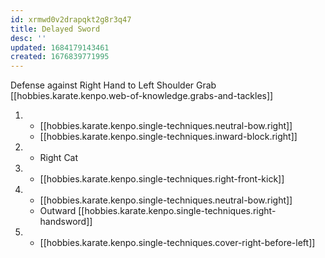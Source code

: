 ```yaml
---
id: xrmwd0v2drapqkt2g8r3q47
title: Delayed Sword
desc: ''
updated: 1684179143461
created: 1676839771995
---
```


Defense against Right Hand to Left Shoulder Grab
[[hobbies.karate.kenpo.web-of-knowledge.grabs-and-tackles]]

1.  - [[hobbies.karate.kenpo.single-techniques.neutral-bow.right]]
    - [[hobbies.karate.kenpo.single-techniques.inward-block.right]]
2.  - Right Cat
3.  - [[hobbies.karate.kenpo.single-techniques.right-front-kick]]
4.  - [[hobbies.karate.kenpo.single-techniques.neutral-bow.right]]
    - Outward [[hobbies.karate.kenpo.single-techniques.right-handsword]]
5.  - [[hobbies.karate.kenpo.single-techniques.cover-right-before-left]]



